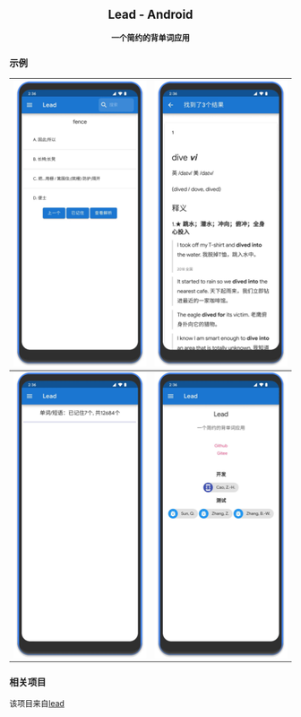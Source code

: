<h2 align="center">
Lead - Android
</h2>

<p align="center">
<strong>一个简约的背单词应用</strong>
</p>

### 示例
| ![main](examples/main.jpg)     | ![search](examples/search.jpg) |
|--------------------------------|--------------------------------|
| ![record](examples/record.jpg) | ![about](examples/about.jpg)   |

### 相关项目
该项目来自[lead](https://github.com/caozhanhao/lead)